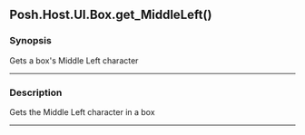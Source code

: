Posh.Host.UI.Box.get_MiddleLeft()
---------------------------------

### Synopsis
Gets a box's Middle Left character

---

### Description

Gets the Middle Left character in a box

---
